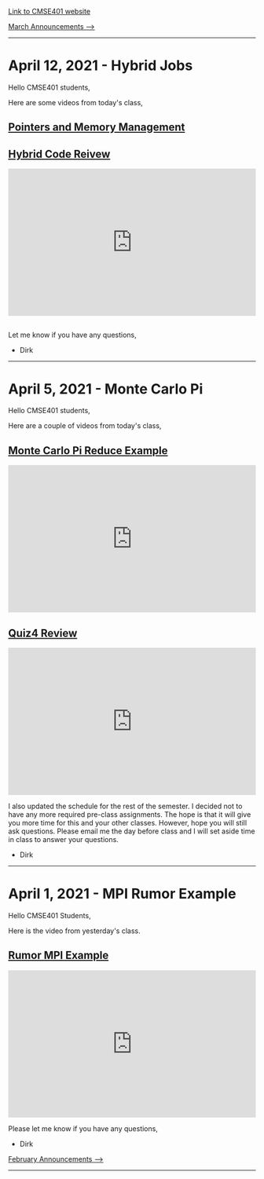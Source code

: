 [Link to CMSE401 website](http://cmse.msu.edu/cmse401/)

[March Announcements -->](Announcements-March)

------

# April 12, 2021 - Hybrid Jobs


Hello CMSE401 students,

Here are some videos from today's class,

## [Pointers and Memory Management](https://youtu.be/tBR-cy2VKTI)



## [Hybrid Code Reivew](https://youtu.be/12DvChv3QSg)






<iframe
    width="100%"
    height="300"
    src="https://www.youtube.com/embed/12DvChv3QSg?cc_load_policy=True"
    frameborder="0"
    allowfullscreen
></iframe>




## [](https://youtu.be/0lWWDK4S6z4)

Let me know if you have any questions,

- Dirk

----

# April 5, 2021 - Monte Carlo Pi

Hello CMSE401 students,

Here are a couple of videos from today's class,

## [Monte Carlo Pi Reduce Example](https://youtu.be/s8zh5cYbuw0)





<iframe
    width="100%"
    height="300"
    src="https://www.youtube.com/embed/s8zh5cYbuw0?cc_load_policy=True"
    frameborder="0"
    allowfullscreen
></iframe>




## [Quiz4 Review](https://youtu.be/TYoIGTZazZU)





<iframe
    width="100%"
    height="300"
    src="https://www.youtube.com/embed/TYoIGTZazZU?cc_load_policy=True"
    frameborder="0"
    allowfullscreen
></iframe>




I also updated the schedule for the rest of the semester. I decided not to have any more required pre-class assignments. The hope is that it will give you more time for this and your other classes. However, hope you will still ask questions.  Please email me the day before class and I will set aside time in class to answer your questions.

- Dirk

----

# April 1, 2021 - MPI Rumor Example

Hello CMSE401 Students,

Here is the video from yesterday's class. 


## [Rumor MPI Example](https://youtu.be/wmGY3niCAbU)





<iframe
    width="100%"
    height="300"
    src="https://www.youtube.com/embed/wmGY3niCAbU?cc_load_policy=True"
    frameborder="0"
    allowfullscreen
></iframe>




Please let me know if you have any questions,

- Dirk

[February Announcements -->](Announcements-February)

-----
